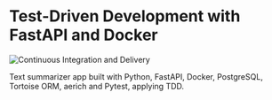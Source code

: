 # Test-Driven Development with FastAPI and Docker

![Continuous Integration and Delivery](https://github.com/8thgencore/fastapi-tdd-docker/workflows/Continuous%20Integration%20and%20Delivery/badge.svg?branch=master)

Text summarizer app built with Python, FastAPI, Docker, PostgreSQL, Tortoise ORM, aerich and Pytest, applying TDD.
